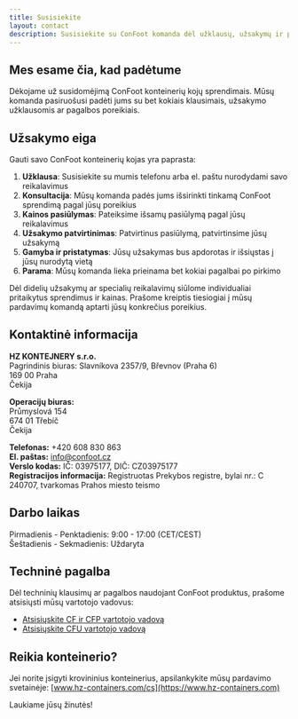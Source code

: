 ```yaml
---
title: Susisiekite
layout: contact
description: Susisiekite su ConFoot komanda dėl užklausų, užsakymų ir paramos.
---
```


## Mes esame čia, kad padėtume

Dėkojame už susidomėjimą ConFoot konteinerių kojų sprendimais. Mūsų komanda pasiruošusi padėti jums su bet kokiais klausimais, užsakymo užklausomis ar pagalbos poreikiais.

## Užsakymo eiga

Gauti savo ConFoot konteinerių kojas yra paprasta:

1. **Užklausa**: Susisiekite su mumis telefonu arba el. paštu nurodydami savo reikalavimus
2. **Konsultacija**: Mūsų komanda padės jums išsirinkti tinkamą ConFoot sprendimą pagal jūsų poreikius
3. **Kainos pasiūlymas**: Pateiksime išsamų pasiūlymą pagal jūsų reikalavimus
4. **Užsakymo patvirtinimas**: Patvirtinus pasiūlymą, patvirtinsime jūsų užsakymą
5. **Gamyba ir pristatymas**: Jūsų užsakymas bus apdorotas ir išsiųstas į jūsų nurodytą vietą
6. **Parama**: Mūsų komanda lieka prieinama bet kokiai pagalbai po pirkimo

Dėl didelių užsakymų ar specialių reikalavimų siūlome individualiai pritaikytus sprendimus ir kainas. Prašome kreiptis tiesiogiai į mūsų pardavimų komandą aptarti jūsų konkrečius poreikius.

## Kontaktinė informacija

**HZ KONTEJNERY s.r.o.**  
Pagrindinis biuras: Slavníkova 2357/9, Břevnov (Praha 6)  
169 00 Praha  
Čekija

**Operacijų biuras:**  
Průmyslová 154  
674 01 Třebíč  
Čekija

**Telefonas:** +420 608 830 863  
**El. paštas:** [info@confoot.cz](mailto:info@confoot.cz)  
**Verslo kodas:** IČ: 03975177, DIČ: CZ03975177  
**Registracijos informacija:** Registruotas Prekybos registre, bylai nr.: C 240707, tvarkomas Prahos miesto teismo

## Darbo laikas

Pirmadienis - Penktadienis: 9:00 - 17:00 (CET/CEST)  
Šeštadienis - Sekmadienis: Uždaryta

## Techninė pagalba

Dėl techninių klausimų ar pagalbos naudojant ConFoot produktus, prašome atsisiųsti mūsų vartotojo vadovus:
- [Atsisiųskite CF ir CFP vartotojo vadovą](/wp-content/uploads/2021/07/confoot_navod-k-pouziti_CZ.pdf)
- [Atsisiųskite CFU vartotojo vadovą](/wp-content/uploads/2022/02/confoot_CFU_navod-k-pouziti_CZ.pdf)

## Reikia konteinerio?

Jei norite įsigyti krovininius konteinerius, apsilankykite mūsų pardavimo svetainėje:
[www.hz-containers.com/cs](https://www.hz-containers.com)

Laukiame jūsų žinutės!